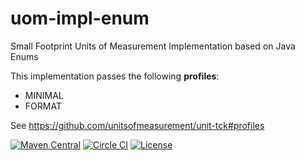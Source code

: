 uom-impl-enum
==============

Small Footprint Units of Measurement Implementation based on Java Enums

This implementation passes the following **profiles**: 
- MINIMAL
- FORMAT

See https://github.com/unitsofmeasurement/unit-tck#profiles

[![Maven Central](https://maven-badges.herokuapp.com/maven-central/tec.uom.impl/uom-impl-enum/badge.svg)](https://maven-badges.herokuapp.com/maven-central/tec.uom.impl/uom-impl-enum)
[![Circle CI](https://circleci.com/gh/unitsofmeasurement/uom-impl-enum.svg?style=svg)](https://circleci.com/gh/unitsofmeasurement/uom-impl-enum) 
[![License](http://img.shields.io/badge/license-BSD3-blue.svg?style=flat)](http://opensource.org/licenses/BSD-3-Clause) 
